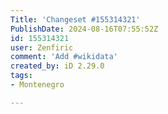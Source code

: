 ```yaml
---
Title: 'Changeset #155314321'
PublishDate: 2024-08-16T07:55:52Z
id: 155314321
user: Zenfiric
comment: 'Add #wikidata'
created_by: iD 2.29.0
tags:
- Montenegro

---
```

